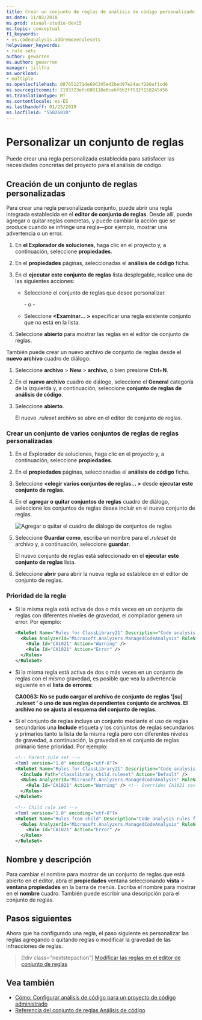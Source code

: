 ```yaml
---
title: Crear un conjunto de reglas de análisis de código personalizado
ms.date: 11/02/2018
ms.prod: visual-studio-dev15
ms.topic: conceptual
f1_keywords:
- vs.codeanalysis.addremoverulesets
helpviewer_keywords:
- rule sets
author: gewarren
ms.author: gewarren
manager: jillfra
ms.workload:
- multiple
ms.openlocfilehash: 087651271de696345ed2bed97e24acf280af1cd6
ms.sourcegitcommit: 2193323efc608118e0ce6f6b2ff532f158245d56
ms.translationtype: MT
ms.contentlocale: es-ES
ms.lasthandoff: 01/25/2019
ms.locfileid: "55026010"
---
```

# <a name="customize-a-rule-set"></a>Personalizar un conjunto de reglas

Puede crear una regla personalizada establecida para satisfacer las necesidades concretas del proyecto para el análisis de código.

## <a name="create-a-custom-rule-set"></a>Creación de un conjunto de reglas personalizadas

Para crear una regla personalizada conjunto, puede abrir una regla integrada establecida en el **editor de conjunto de reglas**. Desde allí, puede agregar o quitar reglas concretas, y puede cambiar la acción que se produce cuando se infringe una regla&mdash;por ejemplo, mostrar una advertencia o un error.

1. En **el Explorador de soluciones**, haga clic en el proyecto y, a continuación, seleccione **propiedades**.

2. En el **propiedades** páginas, seleccionadas el **análisis de código** ficha.

3. En el **ejecutar este conjunto de reglas** lista desplegable, realice una de las siguientes acciones:

   - Seleccione el conjunto de reglas que desee personalizar.

     \- o -

   - Seleccione  **\<Examinar... >** especificar una regla existente conjunto que no está en la lista.

4. Seleccione **abierto** para mostrar las reglas en el editor de conjunto de reglas.

También puede crear un nuevo archivo de conjunto de reglas desde el **nuevo archivo** cuadro de diálogo:

1. Seleccione **archivo** > **New** > **archivo**, o bien presione **Ctrl**+**N**.

2. En el **nuevo archivo** cuadro de diálogo, seleccione el **General** categoría de la izquierda y, a continuación, seleccione **conjunto de reglas de análisis de código**.

3. Seleccione **abierto**.

   El nuevo *.ruleset* archivo se abre en el editor de conjunto de reglas.

### <a name="create-a-custom-rule-set-from-multiple-rule-sets"></a>Crear un conjunto de varios conjuntos de reglas de reglas personalizadas

1. En el Explorador de soluciones, haga clic en el proyecto y, a continuación, seleccione **propiedades**.

2. En el **propiedades** páginas, seleccionadas el **análisis de código** ficha.

3. Seleccione  **\<elegir varios conjuntos de reglas... >** desde **ejecutar este conjunto de reglas**.

4. En el **agregar o quitar conjuntos de reglas** cuadro de diálogo, seleccione los conjuntos de reglas desea incluir en el nuevo conjunto de reglas.

   ![Agregar o quitar el cuadro de diálogo de conjuntos de reglas](media/add-remove-rule-sets.png)

5. Seleccione **Guardar como**, escriba un nombre para el *.ruleset* de archivo y, a continuación, seleccione **guardar**.

   El nuevo conjunto de reglas está seleccionado en el **ejecutar este conjunto de reglas** lista.

6. Seleccione **abrir** para abrir la nueva regla se establece en el editor de conjunto de reglas.

### <a name="rule-precedence"></a>Prioridad de la regla

- Si la misma regla está activa de dos o más veces en un conjunto de reglas con diferentes niveles de gravedad, el compilador genera un error. Por ejemplo:

   ```xml
   <RuleSet Name="Rules for ClassLibrary21" Description="Code analysis rules for ClassLibrary21.csproj." ToolsVersion="15.0">
     <Rules AnalyzerId="Microsoft.Analyzers.ManagedCodeAnalysis" RuleNamespace="Microsoft.Rules.Managed">
       <Rule Id="CA1021" Action="Warning" />
       <Rule Id="CA1021" Action="Error" />
     </Rules>
   </RuleSet>
   ```

- Si la misma regla está activa de dos o más veces en un conjunto de reglas con el *mismo* gravedad, es posible que vea la advertencia siguiente en el **lista de errores**:

   **CA0063: No se pudo cargar el archivo de conjunto de reglas '\[su] .ruleset ' o uno de sus reglas dependientes conjunto de archivos. El archivo no se ajusta al esquema del conjunto de reglas.**

- Si el conjunto de reglas incluye un conjunto mediante el uso de reglas secundarios una **Include** etiqueta y los conjuntos de reglas secundarios y primarios tanto la lista de la misma regla pero con diferentes niveles de gravedad, a continuación, la gravedad en el conjunto de reglas primario tiene prioridad. Por ejemplo:

   ```xml
   <!-- Parent rule set -->
   <?xml version="1.0" encoding="utf-8"?>
   <RuleSet Name="Rules for ClassLibrary21" Description="Code analysis rules for ClassLibrary21.csproj." ToolsVersion="15.0">
     <Include Path="classlibrary_child.ruleset" Action="Default" />
     <Rules AnalyzerId="Microsoft.Analyzers.ManagedCodeAnalysis" RuleNamespace="Microsoft.Rules.Managed">
       <Rule Id="CA1021" Action="Warning" /> <!-- Overrides CA1021 severity from child rule set -->
     </Rules>
   </RuleSet>

   <!-- Child rule set -->
   <?xml version="1.0" encoding="utf-8"?>
   <RuleSet Name="Rules from child" Description="Code analysis rules from child." ToolsVersion="15.0">
     <Rules AnalyzerId="Microsoft.Analyzers.ManagedCodeAnalysis" RuleNamespace="Microsoft.Rules.Managed">
       <Rule Id="CA1021" Action="Error" />
     </Rules>
   </RuleSet>
   ```

## <a name="name-and-description"></a>Nombre y descripción

Para cambiar el nombre para mostrar de un conjunto de reglas que está abierto en el editor, abra el **propiedades** ventana seleccionando **vista** > **ventana propiedades** en la barra de menús. Escriba el nombre para mostrar en el **nombre** cuadro. También puede escribir una descripción para el conjunto de reglas.

## <a name="next-steps"></a>Pasos siguientes

Ahora que ha configurado una regla, el paso siguiente es personalizar las reglas agregando o quitando reglas o modificar la gravedad de las infracciones de reglas.

> [!div class="nextstepaction"]
> [Modificar las reglas en el editor de conjunto de reglas](../code-quality/working-in-the-code-analysis-rule-set-editor.md)

## <a name="see-also"></a>Vea también

- [Cómo: Configurar análisis de código para un proyecto de código administrado](../code-quality/how-to-configure-code-analysis-for-a-managed-code-project.md)
- [Referencia del conjunto de reglas Análisis de código](../code-quality/rule-set-reference.md)